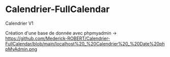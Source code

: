 # Calendrier-FullCalendar
Calendrier V1

Création d'une base de donnée avec phpmyadmin -> https://github.com/Mederick-ROBERT/Calendrier-FullCalendar/blob/main/localhost%20_%20Calendrier%20_%20Date%20phpMyAdmin.png
